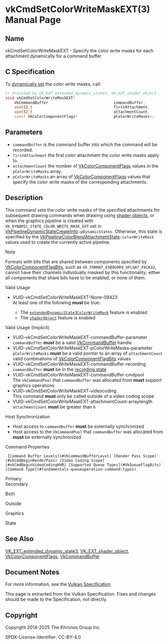 # vkCmdSetColorWriteMaskEXT(3) Manual Page

## Name

vkCmdSetColorWriteMaskEXT - Specify the color write masks for each attachment dynamically for a command buffer



## [](#_c_specification)C Specification

To [dynamically set](https://registry.khronos.org/vulkan/specs/latest/html/vkspec.html#pipelines-dynamic-state) the color write masks, call:

```c++
// Provided by VK_EXT_extended_dynamic_state3, VK_EXT_shader_object
void vkCmdSetColorWriteMaskEXT(
    VkCommandBuffer                             commandBuffer,
    uint32_t                                    firstAttachment,
    uint32_t                                    attachmentCount,
    const VkColorComponentFlags*                pColorWriteMasks);
```

## [](#_parameters)Parameters

- `commandBuffer` is the command buffer into which the command will be recorded.
- `firstAttachment` the first color attachment the color write masks apply to.
- `attachmentCount` the number of [VkColorComponentFlags](https://registry.khronos.org/vulkan/specs/latest/man/html/VkColorComponentFlags.html) values in the `pColorWriteMasks` array.
- `pColorWriteMasks` an array of [VkColorComponentFlags](https://registry.khronos.org/vulkan/specs/latest/man/html/VkColorComponentFlags.html) values that specify the color write masks of the corresponding attachments.

## [](#_description)Description

This command sets the color write masks of the specified attachments for subsequent drawing commands when drawing using [shader objects](https://registry.khronos.org/vulkan/specs/latest/html/vkspec.html#shaders-objects), or when the graphics pipeline is created with `VK_DYNAMIC_STATE_COLOR_WRITE_MASK_EXT` set in [VkPipelineDynamicStateCreateInfo](https://registry.khronos.org/vulkan/specs/latest/man/html/VkPipelineDynamicStateCreateInfo.html)::`pDynamicStates`. Otherwise, this state is specified by the [VkPipelineColorBlendAttachmentState](https://registry.khronos.org/vulkan/specs/latest/man/html/VkPipelineColorBlendAttachmentState.html)::`colorWriteMask` values used to create the currently active pipeline.

Note

Formats with bits that are shared between components specified by [VkColorComponentFlagBits](https://registry.khronos.org/vulkan/specs/latest/man/html/VkColorComponentFlagBits.html), such as `VK_FORMAT_E5B9G9R9_UFLOAT_PACK32`, cannot have their channels individually masked by this functionality; either all components that share bits have to be enabled, or none of them.

Valid Usage

- [](#VUID-vkCmdSetColorWriteMaskEXT-None-09423)VUID-vkCmdSetColorWriteMaskEXT-None-09423  
  At least one of the following **must** be true:
  
  - The [`extendedDynamicState3ColorWriteMask`](#features-extendedDynamicState3ColorWriteMask) feature is enabled
  - The [`shaderObject`](#features-shaderObject) feature is enabled

Valid Usage (Implicit)

- [](#VUID-vkCmdSetColorWriteMaskEXT-commandBuffer-parameter)VUID-vkCmdSetColorWriteMaskEXT-commandBuffer-parameter  
  `commandBuffer` **must** be a valid [VkCommandBuffer](https://registry.khronos.org/vulkan/specs/latest/man/html/VkCommandBuffer.html) handle
- [](#VUID-vkCmdSetColorWriteMaskEXT-pColorWriteMasks-parameter)VUID-vkCmdSetColorWriteMaskEXT-pColorWriteMasks-parameter  
  `pColorWriteMasks` **must** be a valid pointer to an array of `attachmentCount` valid combinations of [VkColorComponentFlagBits](https://registry.khronos.org/vulkan/specs/latest/man/html/VkColorComponentFlagBits.html) values
- [](#VUID-vkCmdSetColorWriteMaskEXT-commandBuffer-recording)VUID-vkCmdSetColorWriteMaskEXT-commandBuffer-recording  
  `commandBuffer` **must** be in the [recording state](#commandbuffers-lifecycle)
- [](#VUID-vkCmdSetColorWriteMaskEXT-commandBuffer-cmdpool)VUID-vkCmdSetColorWriteMaskEXT-commandBuffer-cmdpool  
  The `VkCommandPool` that `commandBuffer` was allocated from **must** support graphics operations
- [](#VUID-vkCmdSetColorWriteMaskEXT-videocoding)VUID-vkCmdSetColorWriteMaskEXT-videocoding  
  This command **must** only be called outside of a video coding scope
- [](#VUID-vkCmdSetColorWriteMaskEXT-attachmentCount-arraylength)VUID-vkCmdSetColorWriteMaskEXT-attachmentCount-arraylength  
  `attachmentCount` **must** be greater than `0`

Host Synchronization

- Host access to `commandBuffer` **must** be externally synchronized
- Host access to the `VkCommandPool` that `commandBuffer` was allocated from **must** be externally synchronized

Command Properties

     [Command Buffer Levels](#VkCommandBufferLevel) [Render Pass Scope](#vkCmdBeginRenderPass) [Video Coding Scope](#vkCmdBeginVideoCodingKHR) [Supported Queue Types](#VkQueueFlagBits) [Command Type](#fundamentals-queueoperation-command-types)

Primary  
Secondary

Both

Outside

Graphics

State

## [](#_see_also)See Also

[VK\_EXT\_extended\_dynamic\_state3](https://registry.khronos.org/vulkan/specs/latest/man/html/VK_EXT_extended_dynamic_state3.html), [VK\_EXT\_shader\_object](https://registry.khronos.org/vulkan/specs/latest/man/html/VK_EXT_shader_object.html), [VkColorComponentFlags](https://registry.khronos.org/vulkan/specs/latest/man/html/VkColorComponentFlags.html), [VkCommandBuffer](https://registry.khronos.org/vulkan/specs/latest/man/html/VkCommandBuffer.html)

## [](#_document_notes)Document Notes

For more information, see the [Vulkan Specification](https://registry.khronos.org/vulkan/specs/latest/html/vkspec.html#vkCmdSetColorWriteMaskEXT)

This page is extracted from the Vulkan Specification. Fixes and changes should be made to the Specification, not directly.

## [](#_copyright)Copyright

Copyright 2014-2025 The Khronos Group Inc.

SPDX-License-Identifier: CC-BY-4.0